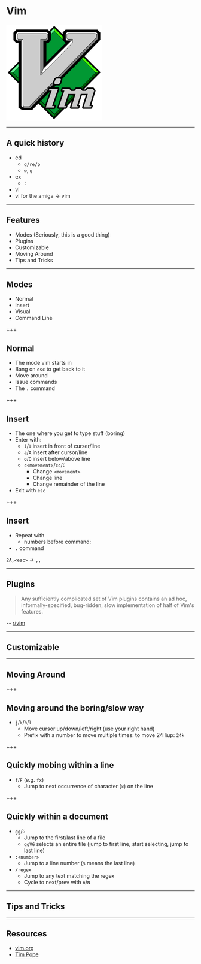 # Vim

![logo](assets/logo.png)

---

## A quick history

* ed
  * `g/re/p`
  * `w`, `q`
* ex
  * `:`
* vi
* vi for the amiga -> vim

---

## Features

* Modes (Seriously, this is a good thing)
* Plugins
* Customizable
* Moving Around
* Tips and Tricks

---

## Modes

* Normal
* Insert
* Visual
* Command Line

+++

## Normal

* The mode vim starts in
* Bang on `esc` to get back to it
* Move around
* Issue commands
* The `.` command

+++

## Insert

* The one where you get to type stuff (boring)
* Enter with:
  * `i`/`I` insert in front of curser/line
  * `a`/`A` insert after cursor/line
  * `o`/`O` insert below/above line
  * `c<movement>`/`cc`/`C`
    * Change `<movement>`
    * Change line
    * Change remainder of the line
* Exit with `esc`

+++

## Insert

* Repeat with
  * numbers before command:
* `.` command

`2A,<esc>` -> `,,`

---

## Plugins

> Any sufficiently complicated set of Vim plugins contains an ad hoc, informally-specified, bug-ridden, slow implementation of half of Vim's features.

-- [r/vim](https://www.reddit.com/r/vim/wiki/10th_rule)

---

## Customizable

---

## Moving Around

+++

## Moving around the boring/slow way

* `j`/`k`/`h`/`l`
  * Move cursor up/down/left/right (use your right hand)
  * Prefix with a number to move multiple times:  to move 24 liup:  `24k`

+++

## Quickly mobing within a line

* `f`/`F` (e.g. `fx`)
  * Jump to next occurrence of character (`x`) on the line

+++

## Quickly within a document

* `gg`/`G`
  * Jump to the first/last line of a file
  * `ggVG` selects an entire file (jump to first line, start selecting, jump to last line)
* `:<number>` 
  * Jump to a line number (`$` means the last line)
* `/regex`
  * Jump to any text matching the regex
  * Cycle to next/prev with `n`/`N`

---

## Tips and Tricks

---

## Resources

* [vim.org](http://vim.org)
* [Tim Pope](https://github.com/tpope/vim-fugitive)
